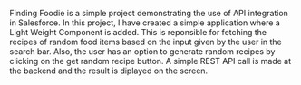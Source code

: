Finding Foodie is a simple project demonstrating the use of API integration in Salesforce. 
In this project, I have created a simple application where a Light Weight Component is added. This is reponsible for fetching the recipes of random food items based on the input given by the user in the search bar. Also, the user has an option to generate random recipes by clicking on the get random recipe button.
A simple REST API call is made at the backend and the result is diplayed on the screen.
